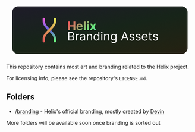 <h1>
<div align="center">
<img alt="Helix Branding Assets Banner" src="https://raw.githubusercontent.com/HelixLauncher/Art/main/branding/banner-art-wide/banner-art-wide_128h.png"></img>
</div>
</h1>

This repository contains most art and branding related to the Helix project.

For licensing info, please see the repository's `LICENSE.md`.

## Folders

* [/branding](/branding) - Helix's official branding, mostly created by [Devin](https://github.com/intergrav)

More folders will be available soon once branding is sorted out
